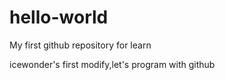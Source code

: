 # hello-world
My first github repository for learn

icewonder's first modify,let's program with github
